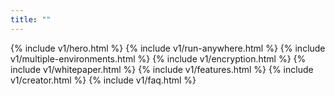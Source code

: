 ```yaml
---
title: ""
---
```


<div x-data="{ curl: true }">
{% include v1/hero.html %}
{% include v1/run-anywhere.html %}
{% include v1/multiple-environments.html %}
{% include v1/encryption.html %}
{% include v1/whitepaper.html %}
{% include v1/features.html %}
{% include v1/creator.html %}
{% include v1/faq.html %}
</div>
